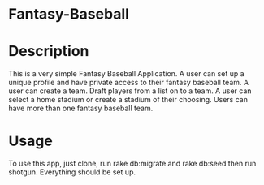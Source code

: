 # Fantasy-Baseball

# Description
This is a very simple Fantasy Baseball Application. A user can set up a unique profile and have private access to their fantasy baseball team. A user can create a team. Draft players from a list on to a team. A user can select a home stadium or create a stadium of their choosing. Users can have more than one fantasy baseball team.

# Usage
To use this app, just clone, run rake db:migrate and rake db:seed then run shotgun. Everything should be set up.
